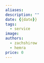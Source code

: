 ```yaml
---
aliases: 
description: ""
date: {{date}}
tags:
  - service
image: 
authors:
  - zachshirow
  - hemra
price: 0
---
```

